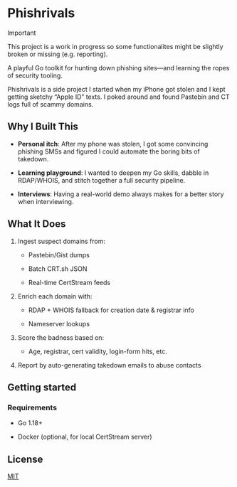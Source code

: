 # Phishrivals

> [!IMPORTANT]  
> This project is a work in progress so some functionalites might be slightly broken or missing (e.g. reporting).

A playful Go toolkit for hunting down phishing sites—and learning the ropes of security tooling.

Phishrivals is a side project I started when my iPhone got stolen and I kept getting sketchy “Apple ID” texts. I poked around and found Pastebin and CT logs full of scammy domains.

## Why I Built This

- **Personal itch**: After my phone was stolen, I got some convincing phishing SMSs and figured I could automate the boring bits of takedown.

- **Learning playground**: I wanted to deepen my Go skills, dabble in RDAP/WHOIS, and stitch together a full security pipeline.

- **Interviews**: Having a real-world demo always makes for a better story when interviewing.


## What It Does

1. Ingest suspect domains from:
    - Pastebin/Gist dumps

    - Batch CRT.sh JSON
    - Real-time CertStream feeds

2. Enrich each domain with:

    - RDAP + WHOIS fallback for creation date & registrar info

    - Nameserver lookups

3. Score the badness based on:

    - Age, registrar, cert validity, login-form hits, etc.

4. Report by auto-generating takedown emails to abuse contacts

## Getting started

### Requirements

- Go 1.18+

- Docker (optional, for local CertStream server)

## License

[MIT](https://choosealicense.com/licenses/mit/)